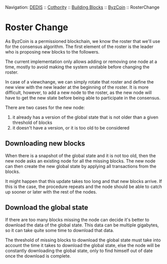 Navigation: [DEDIS](https://github.com/dedis/doc/tree/master/README.md) ::
[Cothority](https://github.com/dedis/cothority/tree/main/README.md) ::
[Building Blocks](https://github.com/dedis/cothority/tree/main/doc/BuildingBlocks.md) ::
[ByzCoin](https://github.com/dedis/cothority/tree/main/byzcoin/README.md) ::
RosterChange

# Roster Change

As ByzCoin is a permissioned blockchain, we know the roster that we'll use for
the consensus algorithm. The first element of the roster is the leader who is
proposing new blocks to the followers.

The current implementation only allows adding or removing one node at a time,
mostly to avoid making the system unstable before changing the roster.

In case of a viewchange, we can simply rotate that roster and define the new view
with the new leader at the beginning of the roster. It is more difficult, however,
to add a new node to the roster, as the new node will have to get the new state
before being able to participate in the consensus.

There are two cases for the new node:
1. it already has a version of the global state that is not older than
a given threshold of blocks
2. it doesn't have a version, or it is too old to be considered

## Downloading new blocks

When there is a snapshot of the global state and it is not too old, then the new
node asks an existing node for all the missing blocks. The new node can then
create the new global state by applying all transactions from the blocks.

It might happen that this update takes too long and that new blocks arrive. If
this is the case, the procedure repeats and the node should be able to catch
up sooner or later with the rest of the nodes.

## Download the global state

If there are too many blocks missing the node can decide it's better to download
the data of the global state. This data can be multiple gigabytes, so it can take
quite some time to download that data.

The threshold of missing blocks to download the global state must take into account
the time it takes to download the global state, else the node will be constantly
downloading the global state, only to find himself out of date once the download
is complete.
